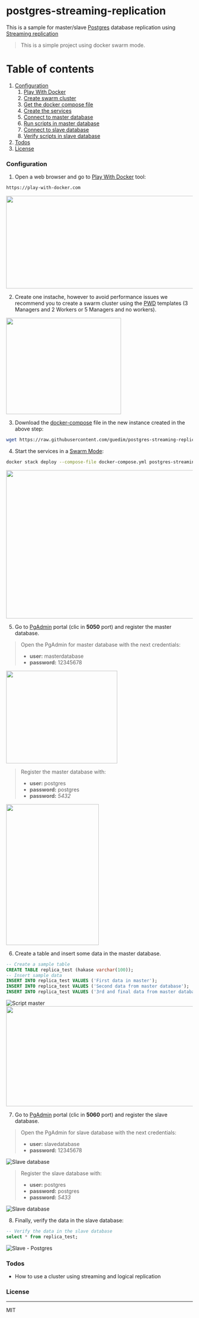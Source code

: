 # postgres-streaming-replication

This is a sample for  master/slave [Postgres](https://www.postgresql.org/) database replication using [Streaming replication](https://www.postgresql.org/docs/9.6/static/warm-standby.html#STREAMING-REPLICATION)

> This is a simple project using docker swarm mode.

# Table of contents
1. [Configuration](#configuration)
    1. [Play With Docker](#playwithdocker)
    2. [Create swarm cluster](#swarmcluster)
    3. [Get the docker compose file](#dockercompose)
    4. [Create the services](#services)
    5. [Connect  to master database](#masterdb)
    6. [Run scripts in master database ](#script-master)
    7. [Connect to slave database](#slavedb)
    8. [Verify scripts in slave database](#script-slave)
2. [Todos](#todos)
3. [License](#license)


### Configuration<a name="configuration"></a>

1) Open a web browser and go to [Play With Docker](play-with-docker.com) tool:<a name="playwithdocker"></a>
```sh
https://play-with-docker.com
```

<img src="https://github.com/guedim/postgres-streaming-replication/blob/master/resources/images/playwithdocker.png" align="center" height="250" width="1000" >



2) Create one instache, however to avoid performance issues we recommend you to create a swarm cluster using the [PWD](play-with-docker.com) templates  (3 Managers and 2 Workers  or 5 Managers and no workers).<a name="swarmcluster"></a>

<img src="https://github.com/guedim/postgres-streaming-replication/blob/master/resources/images/3manager2workers.png" align="center" height="260" width="310" >


3) Download the [docker-compose](https://docs.docker.com/compose/) file in the new instance created in the above step:<a name="dockercompose"></a>
```sh
wget https://raw.githubusercontent.com/guedim/postgres-streaming-replication/master/docker-compose.yml
```

4) Start the services in a [Swarm Mode](https://docs.docker.com/engine/swarm/):<a name="services"></a>
```sh
docker stack deploy --compose-file docker-compose.yml postgres-streaming-replication
```
<img src="https://github.com/guedim/postgres-streaming-replication/blob/master/resources/images/docker-stack-deploy.png" align="CENTER" height="400" width="600" >


5) Go to [PgAdmin](https://www.pgadmin.org/) portal (clic in **5050** port) and register the master database.<a name="masterdb"></a>

> Open the PgAdmin for master database with the next credentials: 
>  - **user:** masterdatabase
>  - **password:** 12345678

<img src="https://github.com/guedim/postgres-streaming-replication/blob/master/resources/images/masterdb.png" align="CENTER" height="250" width="300" >


> Register the master database with:
> - **user:** postgres
> - **password:** postgres
> - **password:** *5432*

<img src="https://github.com/guedim/postgres-streaming-replication/blob/master/resources/images/masterconnection.png" align="CENTER" height="380" width="250" >


6) Create a table and insert some data in the master database.<a name="script-master"></a>
```sql
-- Create a sample table
CREATE TABLE replica_test (hakase varchar(100));
-- Insert sample data
INSERT INTO replica_test VALUES ('First data in master');
INSERT INTO replica_test VALUES ('Second data from master database');
INSERT INTO replica_test VALUES ('3rd and final data from master database');
```
![Script master](https://github.com/guedim/postgres-streaming-replication/blob/master/resources/images/script-master.png "Script master")
<img src="https://github.com/guedim/postgres-streaming-replication/blob/master/resources/images/script-master.png" align="CENTER" height="270" width="650" >




7) Go to [PgAdmin](https://www.pgadmin.org/) portal (clic in **5060** port) and register the slave database.<a name="slavedb"></a>

> Open the PgAdmin for slave database with the next credentials: 
>  - **user:** slavedatabase
>  - **password:** 12345678

![Slave database](https://github.com/guedim/postgres-streaming-replication/blob/master/resources/images/slavedb.png "Slave database")

> Register the slave database with:
> - **user:** postgres
> - **password:** postgres
> - **password:** *5433*

![Slave database](https://github.com/guedim/postgres-streaming-replication/blob/master/resources/images/slaveconnection.png "Slave database")

8) Finally, verify the data in the slave database:<a name="script-slave"></a>
```sql
-- Verify the data in the slave database
select * from replica_test;
```
![Slave - Postgres](https://github.com/guedim/postgres-streaming-replication/blob/master/resources/images/script-slave.png "Slave - Postgres")


### Todos<a name="todos"></a>

 - How to use a cluster using streaming and logical replication

### License<a name="license"></a>
----
MIT
